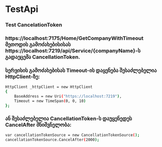 # TestApi
### Test CancelationToken
### https://localhost:7175/Home/GetCompanyWithTimeout მეთოდის გამოძახებისისას https://localhost:7219/api/Service/{companyName}-ს გადაეცემა CancellationToken.
### სერვისის გამოძახებისას Timeout-ის დაყენება შესაძლებელია HttpClient-ზე:
```sh
HttpClient _httpClient = new HttpClient
{
    BaseAddress = new Uri("https://localhost:7219"),
    Timeout = new TimeSpan(0, 0, 10)
};
```
### ან შესაძლებელია CancellationToken-ს დაუყენედეს CancelAfter მნიშვნელობა:
```sh
var cancellationTokenSource = new CancellationTokenSource();
cancellationTokenSource.CancelAfter(2000);
```

